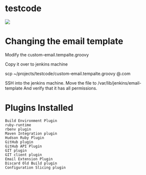 # testcode
<a href="https://codeclimate.com/repos/5577d6fee30ba0286201e51b/feed"><img src="https://codeclimate.com/repos/5577d6fee30ba0286201e51b/badges/306cb8535de9e6628ce7/gpa.svg" /></a>


# Changing the email template

Modify the custom-email.tempalte.groovy

Copy it over to jenkins machine

scp ~/projects/testcode/custom-email.tempalte.groovy <user>@<host>.com

SSH into the jenkins machine.
Move the file to /var/lib/jenkins/email-template
And verify that it has all permissions.

# Plugins Installed

    Build Environment Plugin
    ruby-runtime
    rbenv plugin
    Maven Integration plugin
    Hudson Ruby Plugin
    GitHub plugin
    GitHub API Plugin
    GIT plugin
    GIT client plugin
    Email Extension Plugin
    Discard Old Build plugin
    Configuration Slicing plugin
